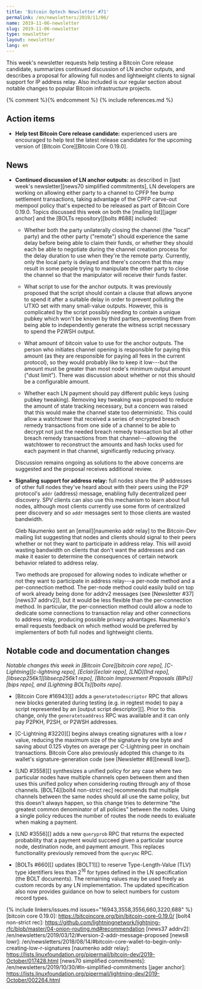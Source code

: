 ```yaml
---
title: 'Bitcoin Optech Newsletter #71'
permalink: /en/newsletters/2019/11/06/
name: 2019-11-06-newsletter
slug: 2019-11-06-newsletter
type: newsletter
layout: newsletter
lang: en
---
```

This week's newsletter requests help testing a Bitcoin Core release
candidate, summarizes continued discussion of LN anchor outputs, and
describes a proposal for allowing full nodes and lightweight clients to
signal support for IP address relay.  Also included is our regular
section about notable changes to popular Bitcoin infrastructure
projects.

{% comment %}<!-- include references.md below the fold but above any Jekyll/Liquid variables-->{% endcomment %}
{% include references.md %}

## Action items

- **Help test Bitcoin Core release candidate:** experienced users are
  encouraged to help test the latest release candidates for the upcoming
  version of [Bitcoin Core][Bitcoin Core 0.19.0].

## News

- **Continued discussion of LN anchor outputs:** as described in [last
  week's newsletter][news70 simplified commitments], LN developers are
  working on allowing either party to a channel to CPFP fee bump
  settlement transactions, taking advantage of the CPFP carve-out
  mempool policy that's expected to be released as part of Bitcoin Core
  0.19.0.  Topics discussed this week on both the [mailing list][jager
  anchor] and the [BOLTs repository][bolts #688] included:

  - Whether both the party unilaterally closing the channel (the
    "local" party) and the other party ("remote") should experience
    the same delay before being able to claim their funds, or whether
    they should each be able to negotiate during the channel creation
    process for the delay duration to use when they're the remote
    party.  Currently, only the local party is delayed and there's
    concern that this may result in some people trying to manipulate
    the other party to close the channel so that the manipulator will
    receive their funds faster.

  - What script to use for the anchor outputs.  It was previously
    proposed that the script should contain a clause that allows
    anyone to spend it after a suitable delay in order to prevent
    polluting the UTXO set with many small-value outputs.  However,
    this is complicated by the script possibly needing to contain a
    unique pubkey which won't be known by third parties, preventing
    them from being able to independently generate the witness script
    necessary to spend the P2WSH output.

  - What amount of bitcoin value to use for the anchor outputs.  The
    person who initiates channel opening is responsible for paying
    this amount (as they are responsible for paying all fees in the
    current protocol), so they would probably like to keep it
    low---but the amount must be greater than most node's minimum
    output amount ("dust limit").  There was discussion about whether
    or not this should be a configurable amount.

  - Whether each LN payment should pay different public keys (using
    pubkey tweaking).  Removing key tweaking was proposed to reduce
    the amount of state tracking necessary, but a concern was raised that
    this would make the channel state too deterministic.  This could
    allow a watchtower that received a series of encrypted breach
    remedy transactions from one side of a channel to be able to
    decrypt not just the needed breach remedy transaction but all
    other breach remedy transactions from that channel---allowing the
    watchtower to reconstruct the amounts and hash locks used for each
    payment in that channel, significantly reducing privacy.

  Discussion remains ongoing as solutions to the above concerns are
  suggested and the proposal receives additional review.

- **Signaling support for address relay:** full nodes share the IP
  addresses of other full nodes they've heard about with their peers
  using the P2P protocol's `addr` (address) message, enabling fully
  decentralized peer discovery.  SPV clients can also use this mechanism
  to learn about full nodes, although most clients currently use some
  form of centralized peer discovery and so `addr` messages sent to those
  clients are wasted bandwidth.

  Gleb Naumenko sent an [email][naumenko addr relay] to the
  Bitcoin-Dev mailing list suggesting that nodes and clients should
  signal to their peers whether or not they want to participate in
  address relay.  This will avoid wasting bandwidth on clients that
  don't want the addresses and can make it easier to determine the
  consequences of certain network behavior related to address relay.

  Two methods are proposed for allowing nodes to indicate whether or
  not they want to participate in address relay---a per-node method
  and a per-connection method.  The per-node method could easily build
  on top of work already being done for addrv2 messages (see [Newsletter
  #37][news37 addrv2]), but it would be less flexible than the
  per-connection method.  In particular, the per-connection method
  could allow a node to dedicate some connections to transaction relay
  and other connections to address relay, producing possible privacy
  advantages.  Naumenko's email requests feedback on which method would
  be preferred by implementers of both full nodes and lightweight
  clients.

## Notable code and documentation changes

*Notable changes this week in [Bitcoin Core][bitcoin core repo],
[C-Lightning][c-lightning repo], [Eclair][eclair repo], [LND][lnd repo],
[libsecp256k1][libsecp256k1 repo], [Bitcoin Improvement Proposals
(BIPs)][bips repo], and [Lightning BOLTs][bolts repo].*

- [Bitcoin Core #16943][] adds a `generatetodescriptor` RPC that allows
  new blocks generated during testing (e.g. in regtest mode) to pay a
  script represented by an [output script descriptor][].  Prior to this
  change, only the `generatetoaddress` RPC was available and it can only
  pay P2PKH, P2SH, or P2WSH addresses.

- [C-Lightning #3220][] begins always creating signatures with a low *r*
  value, reducing the maximum size of the signature by one byte and
  saving about 0.125 vbytes on average per C-Lightning peer in onchain
  transactions.  Bitcoin Core also previously adopted this change to its
  wallet's signature-generation code (see [Newsletter #8][news8 lowr]).

- [LND #3558][] synthesizes a unified policy for any case where two
  particular nodes have multiple channels open between them and then
  uses this unified policy when considering routing through any of
  those channels.  [BOLT4][bolt4 non-strict rec] recommends that multiple channels
  between the same nodes should all use the same policy, but this
  doesn't always happen, so this change tries to determine "the greatest
  common denominator of all policies" between the nodes.  Using a single
  policy reduces the number of routes the node needs to evaluate when
  making a payment.

- [LND #3556][] adds a new `queryprob` RPC that returns the expected
  probability that a payment would succeed given a particular
  source node, destination node, and payment amount.  This replaces functionality previously
  removed from the `querymc` RPC.

- [BOLTs #660][] updates [BOLT1][] to reserve Type-Length-Value (TLV)
  type identifiers less than 2<sup>16</sup> for types defined in the
  LN specification (the BOLT documents).  The remaining values may be
  used freely as custom records by any LN implementation.  The updated
  specification also now provides guidance on how to select numbers for
  custom record types.

{% include linkers/issues.md issues="16943,3558,3556,660,3220,688" %}
[bitcoin core 0.19.0]: https://bitcoincore.org/bin/bitcoin-core-0.19.0/
[bolt4 non-strict rec]: https://github.com/lightningnetwork/lightning-rfc/blob/master/04-onion-routing.md#recommendation
[news37 addrv2]: /en/newsletters/2019/03/12/#version-2-addr-message-proposed
[news8 lowr]: /en/newsletters/2018/08/14/#bitcoin-core-wallet-to-begin-only-creating-low-r-signatures
[naumenko addr relay]: https://lists.linuxfoundation.org/pipermail/bitcoin-dev/2019-October/017428.html
[news70 simplified commitments]: /en/newsletters/2019/10/30/#ln-simplified-commitments
[jager anchor]: https://lists.linuxfoundation.org/pipermail/lightning-dev/2019-October/002264.html
